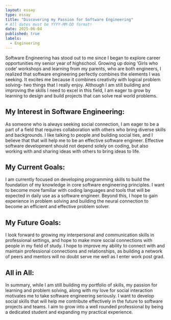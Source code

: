 ```yaml
---
layout: essay
type: essay
title: "Discovering my Passion for Software Engineering"
# All dates must be YYYY-MM-DD format!
date: 2025-06-04
published: true
labels:
  - Engineering
---
```






Software Engineering has stood out to me since I began to explore career opportunities my senior year of highschool. Growing up doing ‘Girls who code’ workshops and learning from my parents, who are both engineers, I realized that software engineering perfectly combines the elements I was seeking. It excites me because it combines creativity with logical problem solving- two things that I really enjoy. Although I am still building and improving the skills I need to excel in this field, I am eager to grow by learning to design and build projects that can solve real world problems. 

## My Interest in Software Engineering:

As someone who is always seeking social connection, I am eager to be a part of a field that requires collaboration with others who bring diverse skills and backgrounds. I like talking to people and building social ties, and I believe that that will help me to be an effective software engineer. Effective software development should not depend solely on coding, but also working with and sharing ideas with others to bring ideas to life. 

## My Current Goals: 

I am currently focused on developing programming skills to build the foundation of my knowledge in core software engineering principles. I want to become more familiar with coding languages and tools that will be expected in daily use as a software engineer. Beyond this, I hope to gain experience in problem solving and building the neural connection to become an efficient and effective problem solver. 

## My Future Goals: 

I look forward to growing my interpersonal and communication skills in professional settings, and hope to make more social connections with people in my field of study. I hope to improve my ability to connect with and maintain professional connections and relationships, as building a network of peers and mentors will no doubt serve me well as I enter work post grad. 

## All in All: 

In summary, while I am still building my portfolio of skills, my passion for learning and problem solving, along with my love for social interaction motivates me to take software engineering seriously. I want to develop social skills that will help me contribute effectively in the future to software projects and teams. I aim to grow into a well rounded professional by being a dedicated student and expanding my practical experience. 

